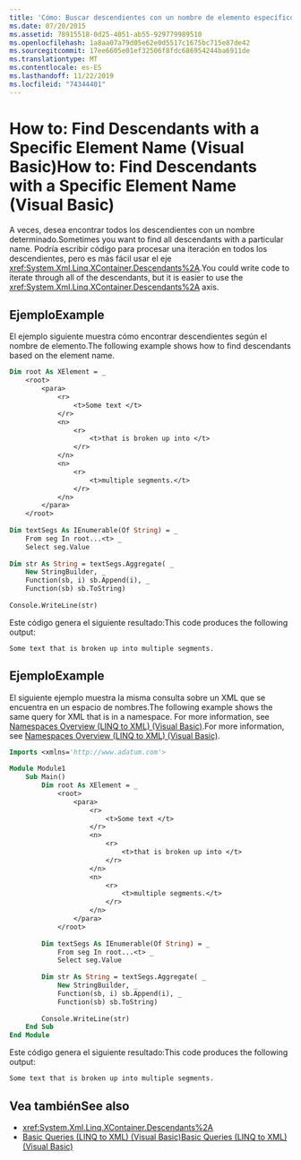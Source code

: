 ```yaml
---
title: 'Cómo: Buscar descendientes con un nombre de elemento específico'
ms.date: 07/20/2015
ms.assetid: 78915518-0d25-4051-ab55-929779989510
ms.openlocfilehash: 1a8aa07a79d05e62e0d5517c1675bc715e87de42
ms.sourcegitcommit: 17ee6605e01ef32506f8fdc686954244ba6911de
ms.translationtype: MT
ms.contentlocale: es-ES
ms.lasthandoff: 11/22/2019
ms.locfileid: "74344401"
---
```

# <a name="how-to-find-descendants-with-a-specific-element-name-visual-basic"></a><span data-ttu-id="06322-102">How to: Find Descendants with a Specific Element Name (Visual Basic)</span><span class="sxs-lookup"><span data-stu-id="06322-102">How to: Find Descendants with a Specific Element Name (Visual Basic)</span></span>
<span data-ttu-id="06322-103">A veces, desea encontrar todos los descendientes con un nombre determinado.</span><span class="sxs-lookup"><span data-stu-id="06322-103">Sometimes you want to find all descendants with a particular name.</span></span> <span data-ttu-id="06322-104">Podría escribir código para procesar una iteración en todos los descendientes, pero es más fácil usar el eje <xref:System.Xml.Linq.XContainer.Descendants%2A>.</span><span class="sxs-lookup"><span data-stu-id="06322-104">You could write code to iterate through all of the descendants, but it is easier to use the <xref:System.Xml.Linq.XContainer.Descendants%2A> axis.</span></span>  
  
## <a name="example"></a><span data-ttu-id="06322-105">Ejemplo</span><span class="sxs-lookup"><span data-stu-id="06322-105">Example</span></span>  
 <span data-ttu-id="06322-106">El ejemplo siguiente muestra cómo encontrar descendientes según el nombre de elemento.</span><span class="sxs-lookup"><span data-stu-id="06322-106">The following example shows how to find descendants based on the element name.</span></span>  
  
```vb  
Dim root As XElement = _  
    <root>  
        <para>  
            <r>  
                <t>Some text </t>  
            </r>  
            <n>  
                <r>  
                    <t>that is broken up into </t>  
                </r>  
            </n>  
            <n>  
                <r>  
                    <t>multiple segments.</t>  
                </r>  
            </n>  
        </para>  
    </root>  
  
Dim textSegs As IEnumerable(Of String) = _  
    From seg In root...<t> _  
    Select seg.Value  
  
Dim str As String = textSegs.Aggregate( _  
    New StringBuilder, _  
    Function(sb, i) sb.Append(i), _  
    Function(sb) sb.ToString)  
  
Console.WriteLine(str)  
```  
  
 <span data-ttu-id="06322-107">Este código genera el siguiente resultado:</span><span class="sxs-lookup"><span data-stu-id="06322-107">This code produces the following output:</span></span>  
  
```console  
Some text that is broken up into multiple segments.  
```  
  
## <a name="example"></a><span data-ttu-id="06322-108">Ejemplo</span><span class="sxs-lookup"><span data-stu-id="06322-108">Example</span></span>  
 <span data-ttu-id="06322-109">El siguiente ejemplo muestra la misma consulta sobre un XML que se encuentra en un espacio de nombres.</span><span class="sxs-lookup"><span data-stu-id="06322-109">The following example shows the same query for XML that is in a namespace.</span></span> <span data-ttu-id="06322-110">For more information, see [Namespaces Overview (LINQ to XML) (Visual Basic)](namespaces-overview-linq-to-xml.md).</span><span class="sxs-lookup"><span data-stu-id="06322-110">For more information, see [Namespaces Overview (LINQ to XML) (Visual Basic)](namespaces-overview-linq-to-xml.md).</span></span>  
  
```vb  
Imports <xmlns='http://www.adatum.com'>  
  
Module Module1  
    Sub Main()  
        Dim root As XElement = _  
            <root>  
                <para>  
                    <r>  
                        <t>Some text </t>  
                    </r>  
                    <n>  
                        <r>  
                            <t>that is broken up into </t>  
                        </r>  
                    </n>  
                    <n>  
                        <r>  
                            <t>multiple segments.</t>  
                        </r>  
                    </n>  
                </para>  
            </root>  
  
        Dim textSegs As IEnumerable(Of String) = _  
            From seg In root...<t> _  
            Select seg.Value  
  
        Dim str As String = textSegs.Aggregate( _  
            New StringBuilder, _  
            Function(sb, i) sb.Append(i), _  
            Function(sb) sb.ToString)  
  
        Console.WriteLine(str)  
    End Sub  
End Module  
```  
  
 <span data-ttu-id="06322-111">Este código genera el siguiente resultado:</span><span class="sxs-lookup"><span data-stu-id="06322-111">This code produces the following output:</span></span>  
  
```console  
Some text that is broken up into multiple segments.  
```  
  
## <a name="see-also"></a><span data-ttu-id="06322-112">Vea también</span><span class="sxs-lookup"><span data-stu-id="06322-112">See also</span></span>

- <xref:System.Xml.Linq.XContainer.Descendants%2A>
- [<span data-ttu-id="06322-113">Basic Queries (LINQ to XML) (Visual Basic)</span><span class="sxs-lookup"><span data-stu-id="06322-113">Basic Queries (LINQ to XML) (Visual Basic)</span></span>](../../../../visual-basic/programming-guide/concepts/linq/basic-queries-linq-to-xml.md)
